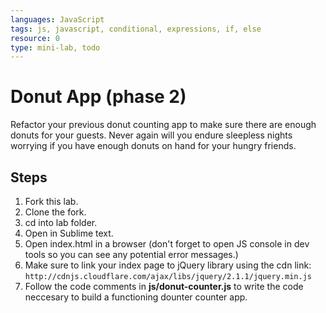 ```yaml
---
languages: JavaScript
tags: js, javascript, conditional, expressions, if, else
resource: 0
type: mini-lab, todo
---
```


# Donut App (phase 2)

Refactor your previous donut counting app to make sure there are enough donuts for your guests. Never again will you endure sleepless nights worrying if you have enough donuts on hand for your hungry friends.

## Steps

1. Fork this lab.
2. Clone the fork.
3. cd into lab folder.
4. Open in Sublime text.
5. Open index.html in a browser (don't forget to open JS console in dev tools so you can see any potential error messages.)
6. Make sure to link your index page to jQuery library using the cdn link: `http://cdnjs.cloudflare.com/ajax/libs/jquery/2.1.1/jquery.min.js`
7. Follow the code comments in **js/donut-counter.js** to write the code neccesary to build a functioning dounter counter app.
